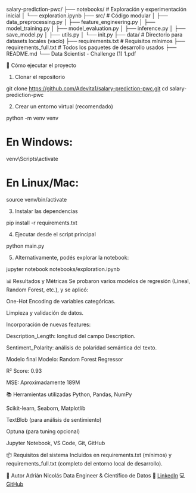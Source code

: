 salary-prediction-pwc/
├── notebooks/ # Exploración y experimentación inicial
│ └── exploration.ipynb
├── src/ # Código modular
│ ├── data_preprocessing.py
│ ├── feature_engineering.py
│ ├── model_training.py
│ ├── model_evaluation.py
│ ├── inference.py
│ ├── save_model.py
│ ├── utils.py
│ └── init.py
├── data/ # Directorio para datasets locales (vacío)
├── requirements.txt # Requisitos mínimos
├── requirements_full.txt # Todos los paquetes de desarrollo usados
├── README.md
└── Data Scientist - Challenge (1) 1.pdf

🚀 Cómo ejecutar el proyecto
1. Clonar el repositorio

git clone https://github.com/Adevita1/salary-prediction-pwc.git
cd salary-prediction-pwc


2. Crear un entorno virtual (recomendado)

python -m venv venv
# En Windows:
venv\Scripts\activate
# En Linux/Mac:
source venv/bin/activate


3. Instalar las dependencias

pip install -r requirements.txt

4. Ejecutar desde el script principal

python main.py

5. Alternativamente, podés explorar la notebook:

jupyter notebook notebooks/exploration.ipynb


📊 Resultados y Métricas
Se probaron varios modelos de regresión (Lineal, Random Forest, etc.), y se aplicó:

One-Hot Encoding de variables categóricas.

Limpieza y validación de datos.

Incorporación de nuevas features:

Description_Length: longitud del campo Description.

Sentiment_Polarity: análisis de polaridad semántica del texto.

Modelo final
Modelo: Random Forest Regressor

R² Score: 0.93

MSE: Aproximadamente 189M

📚 Herramientas utilizadas
Python, Pandas, NumPy

Scikit-learn, Seaborn, Matplotlib

TextBlob (para análisis de sentimiento)

Optuna (para tuning opcional)

Jupyter Notebook, VS Code, Git, GitHub

📦 Requisitos del sistema
Incluidos en requirements.txt (mínimos) y requirements_full.txt (completo del entorno local de desarrollo).

👤 Autor
Adrián Nicolás
Data Engineer & Científico de Datos
🔗 [LinkedIn](https://www.linkedin.com/in/adevita1/)
💻 [GitHub](https://github.com/Adevita1)